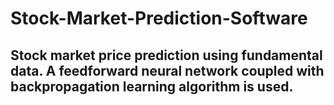 # Stock-Market-Prediction-Software
## Stock market price prediction using fundamental data. A feedforward neural network coupled with backpropagation learning algorithm is used.
